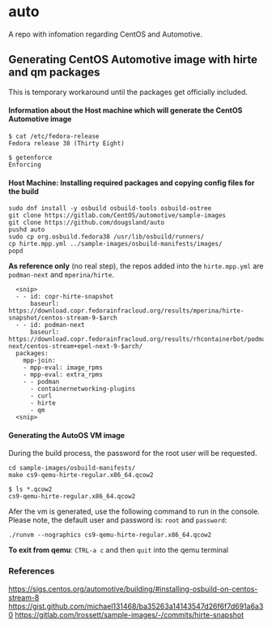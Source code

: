 # auto
A repo with infomation regarding CentOS and Automotive.

## Generating CentOS Automotive image with hirte and qm packages
This is temporary workaround until the packages get officially
included.

#### Information about the Host machine which will generate the CentOS Automotive image
```
$ cat /etc/fedora-release
Fedora release 38 (Thirty Eight)
```

```
$ getenforce
Enforcing
```

#### Host Machine: Installing required packages and copying config files for the build
```
sudo dnf install -y osbuild osbuild-tools osbuild-ostree 
git clone https://gitlab.com/CentOS/automotive/sample-images
git clone https://github.com/dougsland/auto
pushd auto
sudo cp org.osbuild.fedora38 /usr/lib/osbuild/runners/ 
cp hirte.mpp.yml ../sample-images/osbuild-manifests/images/
popd
```

**As reference only** (no real step), the repos added into the `hirte.mpp.yml` are `podman-next` and `mperina/hirte`.
```
  <snip>
  - - id: copr-hirte-snapshot
      baseurl: https://download.copr.fedorainfracloud.org/results/mperina/hirte-snapshot/centos-stream-9-$arch
  - - id: podman-next
      baseurl: https://download.copr.fedorainfracloud.org/results/rhcontainerbot/podman-next/centos-stream+epel-next-9-$arch/
  packages:
    mpp-join:
    - mpp-eval: image_rpms
    - mpp-eval: extra_rpms
    - - podman
      - containernetworking-plugins
      - curl
      - hirte
      - qm
  <snip>
```
#### Generating the AutoOS VM image
During the build process, the password for the root user will be requested.
```
cd sample-images/osbuild-manifests/
make cs9-qemu-hirte-regular.x86_64.qcow2

$ ls *.qcow2
cs9-qemu-hirte-regular.x86_64.qcow2
```

Afer the vm is generated, use the following command to run in the console.  
Please note, the default user and password is: `root` and `password`:
```
./runvm --nographics cs9-qemu-hirte-regular.x86_64.qcow2
```
**To exit from qemu**: `CTRL-a c` and then `quit` into the qemu terminal

### References
https://sigs.centos.org/automotive/building/#installing-osbuild-on-centos-stream-8
https://gist.github.com/michael131468/ba35263a14143547d26f6f7d691a6a30
https://gitlab.com/lrossett/sample-images/-/commits/hirte-snapshot

